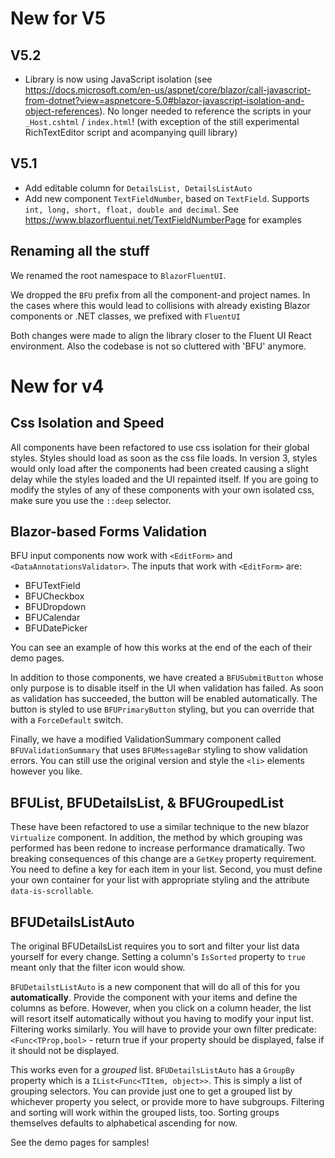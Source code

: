 # New for V5

## V5.2
- Library is now using JavaScript isolation (see https://docs.microsoft.com/en-us/aspnet/core/blazor/call-javascript-from-dotnet?view=aspnetcore-5.0#blazor-javascript-isolation-and-object-references). No longer needed to reference the scripts in your `_Host.cshtml` / `index.html`! (with exception of the still experimental RichTextEditor script and acompanying quill library)

## V5.1
- Add editable column for `DetailsList, DetailsListAuto` 
- Add new component `TextFieldNumber`, based on `TextField`. Supports `int, long, short, float, double and decimal`. 
  See https://www.blazorfluentui.net/TextFieldNumberPage for examples


## Renaming all the stuff
We renamed the root namespace to `BlazorFluentUI`.

We dropped the `BFU` prefix from all the component-and project names. In the cases where this would lead to collisions with already existing Blazor components or .NET classes, we prefixed with `FluentUI`

Both changes were made to align the library closer to the Fluent UI React environment. Also the codebase is not so cluttered with 'BFU' anymore.


# New for v4

## Css Isolation and Speed
All components have been refactored to use css isolation for their global styles.  Styles should load as soon as the css file loads.  In version 3, styles would only load after the components had been created causing a slight delay while the styles loaded and the UI repainted itself.  If you are going to modify the styles of any of these components with your own isolated css, make sure you use the `::deep` selector.

## Blazor-based Forms Validation
BFU input components now work with `<EditForm>` and `<DataAnnotationsValidator>`.  The inputs that work with `<EditForm>` are:
- BFUTextField
- BFUCheckbox
- BFUDropdown
- BFUCalendar
- BFUDatePicker

You can see an example of how this works at the end of the each of their demo pages.  

In addition to those components, we have created a `BFUSubmitButton` whose only purpose is to disable itself in the UI when validation has failed.  As soon as validation has succeeded, the button will be enabled automatically.  The button is styled to use `BFUPrimaryButton` styling, but you can override that with a `ForceDefault` switch.

Finally, we have a modified ValidationSummary component called `BFUValidationSummary` that uses `BFUMessageBar` styling to show validation errors.  You can still use the original version and style the `<li>` elements however you like.

## BFUList, BFUDetailsList, & BFUGroupedList
These have been refactored to use a similar technique to the new blazor `Virtualize` component.  In addition, the method by which grouping was performed has been redone to increase performance dramatically.  Two breaking consequences of this change are a `GetKey` property requirement.  You need to define a key for each item in your list.  Second, you must define your own container for your list with appropriate styling and the attribute `data-is-scrollable`.

## BFUDetailsListAuto 
The original BFUDetailsList requires you to sort and filter your list data yourself for every change.  Setting a column's `IsSorted` property to `true` meant only that the filter icon would show.  

`BFUDetailstListAuto` is a new component that will do all of this for you **automatically**.  Provide the component with your items and define the columns as before.  However, when you click on a column header, the list will resort itself automatically without you having to modify your input list.  Filtering works similarly.  You will have to provide your own filter predicate:  `<Func<TProp,bool>` - return true if your property should be displayed, false if it should not be displayed.  

This works even for a *grouped* list.  `BFUDetailsListAuto` has a `GroupBy` property which is a `IList<Func<TItem, object>>`.  This is simply a list of grouping selectors.  You can provide just one to get a grouped list by whichever property you select, or provide more to have subgroups.  Filtering and sorting will work within the grouped lists, too.  Sorting groups themselves defaults to alphabetical ascending for now.

See the demo pages for samples!

